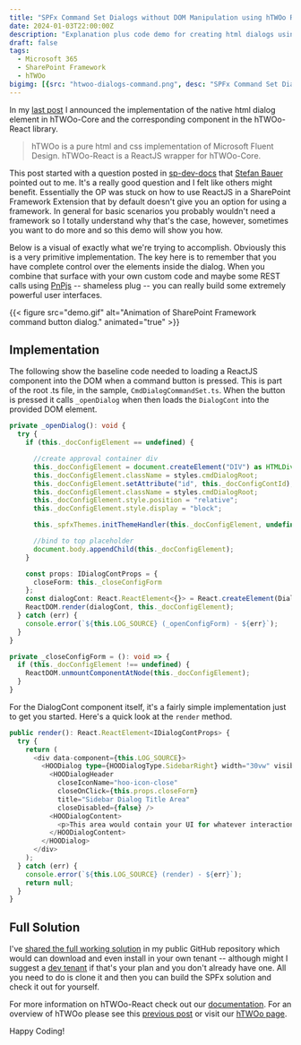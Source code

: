 ```yaml
---
title: "SPFx Command Set Dialogs without DOM Manipulation using hTWOo React"
date: 2024-01-03T22:00:00Z
description: "Explanation plus code demo for creating html dialogs using a SharePoint Framework Command Set extension and the hTWOo-React HOODialog component."
draft: false  
tags: 
  - Microsoft 365
  - SharePoint Framework
  - hTWOo
bigimg: [{src: "htwoo-dialogs-command.png", desc: "SPFx Command Set Dialogs without DOM Manipulation using hTWOo React"}]
---
```


In my [last post](../htwoo-210-dialogs/) I announced the implementation of the native html dialog element in hTWOo-Core and the corresponding component in the hTWOo-React library.

> hTWOo is a pure html and css implementation of Microsoft Fluent Design. hTWOo-React is a ReactJS wrapper for hTWOo-Core.

This post started with a question posted in [sp-dev-docs](https://github.com/SharePoint/sp-dev-docs/issues) that [Stefan Bauer](https://n8d.at/blog) pointed out to me. It's a really good question and I felt like others might benefit. Essentially the OP was stuck on how to use ReactJS in a SharePoint Framework Extension that by default doesn't give you an option for using a framework. In general for basic scenarios you probably wouldn't need a framework so I totally understand why that's the case, however, sometimes you want to do more and so this demo will show you how.

Below is a visual of exactly what we're trying to accomplish. Obviously this is a very primitive implementation. The key here is to remember that you have complete control over the elements inside the dialog. When you combine that surface with your own custom code and maybe some REST calls using [PnPjs](../getting-started-pnpjs/) -- shameless plug -- you can really build some extremely powerful user interfaces.

{{< figure src="demo.gif" alt="Animation of SharePoint Framework command button dialog." animated="true" >}}

## Implementation

The following show the baseline code needed to loading a ReactJS component into the DOM when a command button is pressed. This is part of the root .ts file, in the sample, `CmdDialogCommandSet.ts`. When the button is pressed it calls `_openDialog` when then loads the `DialogCont` into the provided DOM element.

```ts
private _openDialog(): void {
  try {
    if (this._docConfigElement == undefined) {

      //create approval container div
      this._docConfigElement = document.createElement("DIV") as HTMLDivElement;
      this._docConfigElement.className = styles.cmdDialogRoot;
      this._docConfigElement.setAttribute("id", this._docConfigContId);
      this._docConfigElement.className = styles.cmdDialogRoot;
      this._docConfigElement.style.position = "relative";
      this._docConfigElement.style.display = "block";

      this._spfxThemes.initThemeHandler(this._docConfigElement, undefined, undefined, true);

      //bind to top placeholder
      document.body.appendChild(this._docConfigElement);
    }

    const props: IDialogContProps = {
      closeForm: this._closeConfigForm
    };
    const dialogCont: React.ReactElement<{}> = React.createElement(DialogCont, props);
    ReactDOM.render(dialogCont, this._docConfigElement);
  } catch (err) {
    console.error(`${this.LOG_SOURCE} (_openConfigForm) - ${err}`);
  }
}

private _closeConfigForm = (): void => {
  if (this._docConfigElement !== undefined) {
    ReactDOM.unmountComponentAtNode(this._docConfigElement);
  }
}
```

For the DialogCont component itself, it's a fairly simple implementation just to get you started. Here's a quick look at the `render` method.

```ts
public render(): React.ReactElement<IDialogContProps> {
  try {
    return (
      <div data-component={this.LOG_SOURCE}>
        <HOODialog type={HOODialogType.SidebarRight} width="30vw" visible={true} changeVisibility={this.props.closeForm}>
          <HOODialogHeader
            closeIconName="hoo-icon-close"
            closeOnClick={this.props.closeForm}
            title="Sidebar Dialog Title Area"
            closeDisabled={false} />
          <HOODialogContent>
            <p>This area would contain your UI for whatever interactions you need to support.</p>
          </HOODialogContent>
        </HOODialog>
      </div>
    );
  } catch (err) {
    console.error(`${this.LOG_SOURCE} (render) - ${err}`);
    return null;
  }
}
```

## Full Solution

I've [shared the full working solution](https://github.com/juliemturner/Public-Samples/tree/main/hTWOoDialogCommand) in my public GitHub repository which would can download and even install in your own tenant -- although might I suggest a [dev tenant](../dev-tenant/) if that's your plan and you don't already have one. All you need to do is clone it and then you can build the SPFx solution and check it out for yourself.

For more information on hTWOo-React check out our [documentation](https://lab.n8d.studio/htwoo/htwoo-react/?path=/docs/introduction-getting-started--docs). For an overview of hTWOo please see this [previous post](../intro-htwoo-react/) or visit our [hTWOo page](https://lab.n8d.studio/htwoo/).

Happy Coding!
